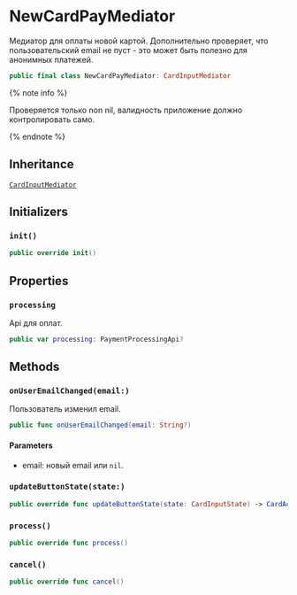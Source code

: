 # NewCardPayMediator

Медиатор для оплаты новой картой. Дополнительно проверяет, что пользовательский email не пуст -
это может быть полезно для анонимных платежей.

``` swift
public final class NewCardPayMediator: CardInputMediator 
```

{% note info %}

Проверяется только non nil, валидность приложение должно контролировать само.

{% endnote %}

## Inheritance

[`CardInputMediator`](/CardInputMediator)

## Initializers

### `init()`

``` swift
public override init() 
```

## Properties

### `processing`

Api для оплат.

``` swift
public var processing: PaymentProcessingApi?
```

## Methods

### `onUserEmailChanged(email:)`

Пользователь изменил email.

``` swift
public func onUserEmailChanged(email: String?) 
```

#### Parameters

  - email: новый email или `nil`.

### `updateButtonState(state:)`

``` swift
public override func updateButtonState(state: CardInputState) -> CardActionButtonState 
```

### `process()`

``` swift
public override func process() 
```

### `cancel()`

``` swift
public override func cancel() 
```
